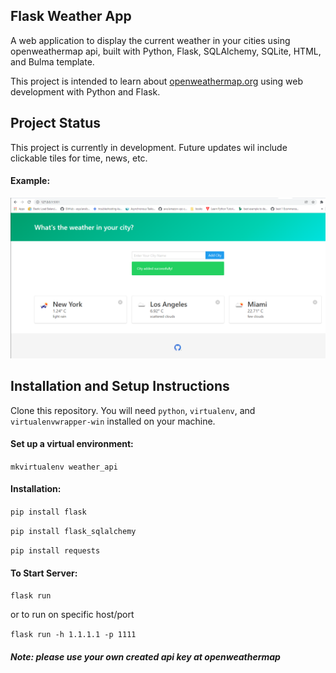## Flask Weather App

A web application to display the current weather in your cities using openweathermap api, built with Python, Flask, SQLAlchemy, SQLite, HTML, and Bulma template.

This project is intended to learn about [openweathermap.org](https://openweathermap.org/) using web development with Python and Flask.

## Project Status
This project is currently in development. Future updates wil include clickable tiles for time, news, etc.

#### Example:   
![Image description](https://github.com/maqsoodshah/Weather_Web_API/blob/master/images/weather_app_screenshot.PNG)

## Installation and Setup Instructions

Clone this repository. You will need `python`, `virtualenv`, and `virtualenvwrapper-win` installed on your machine.

#### Set up a virtual environment:

`mkvirtualenv weather_api`

#### Installation:

`pip install flask`

`pip install flask_sqlalchemy`

`pip install requests`   

#### To Start Server:

`flask run` 

or to run on specific host/port

`flask run -h 1.1.1.1 -p 1111` 

##### *Note*: please use your own created api key at openweathermap
